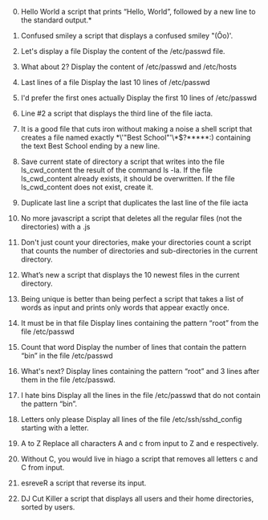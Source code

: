0. Hello World
a script that prints “Hello, World”, followed by a new line to the standard output.*

1. Confused smiley
 a script that displays a confused smiley "(Ôo)'.

2. Let's display a file
Display the content of the /etc/passwd file.

3. What about 2?
Display the content of /etc/passwd and /etc/hosts

4. Last lines of a file
Display the last 10 lines of /etc/passwd

5. I'd prefer the first ones actually
Display the first 10 lines of /etc/passwd

6. Line #2
a script that displays the third line of the file iacta.

7. It is a good file that cuts iron without making a noise
 a shell script that creates a file named exactly \*\\'"Best School"\'\\*$\?\*\*\*\*\*:) containing the text Best School ending by a new line.

8. Save current state of directory
a script that writes into the file ls_cwd_content the result of the command ls -la. If the file ls_cwd_content already exists, it should be overwritten. If the file ls_cwd_content does not exist, create it.

9. Duplicate last line
 a script that duplicates the last line of the file iacta

10. No more javascript
 a script that deletes all the regular files (not the directories) with a .js

11. Don't just count your directories, make your directories count
 a script that counts the number of directories and sub-directories in the current directory.

12. What’s new
a script that displays the 10 newest files in the current directory.

13. Being unique is better than being perfect
 a script that takes a list of words as input and prints only words that appear exactly once.

14. It must be in that file
Display lines containing the pattern “root” from the file /etc/passwd

15. Count that word
Display the number of lines that contain the pattern “bin” in the file /etc/passwd

16. What's next?
Display lines containing the pattern “root” and 3 lines after them in the file /etc/passwd.

17. I hate bins
Display all the lines in the file /etc/passwd that do not contain the pattern “bin”.

18. Letters only please
Display all lines of the file /etc/ssh/sshd_config starting with a letter.

19. A to Z
Replace all characters A and c from input to Z and e respectively.

20. Without C, you would live in hiago
a script that removes all letters c and C from input.

21. esreveR
a script that reverse its input.

22. DJ Cut Killer
 a script that displays all users and their home directories, sorted by users.
